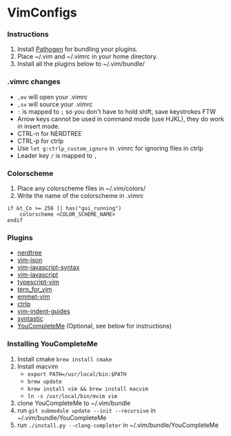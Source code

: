 # VimConfigs

### Instructions

1) Install [Pathogen](https://github.com/tpope/vim-pathogen) for bundling your plugins.
2) Place ~/.vim and ~/.vimrc in your home directory.
3) Install all the plugins below to ~/.vim/bundle/

### .vimrc changes

* `,ev` will open your .vimrc
* `,sv` will source your .vimrc
* `:` is mapped to `;` so you don't have to hold shift, save keystrokes FTW
* Arrow keys cannot be used in command mode (use HJKL), they do work in insert mode.
* CTRL-n for NERDTREE
* CTRL-p for ctrlp
* Use `let g:ctrlp_custom_ignore` in .vimrc for ignoring files in ctrlp
* Leader key `/` is mapped to `,`

### Colorscheme
1) Place any colorscheme files in ~/.vim/colors/
2) Write the name of the colorscheme in .vimrc
```
if &t_Co >= 256 || has("gui_running")
	colorscheme <COLOR_SCHEME_NAME>
endif
```

### Plugins
* [nerdtree](https://github.com/scrooloose/nerdtree)
* [vim-json](https://github.com/elzr/vim-json)
* [vim-javascript-syntax](https://github.com/jelera/vim-javascript-syntax)
* [vim-javascript](https://github.com/pangloss/vim-javascript)
* [typescript-vim](https://github.com/leafgarland/typescript-vim)
* [tern_for_vim](https://github.com/ternjs/tern_for_vim)
* [emmet-vim](https://github.com/mattn/emmet-vim)
* [ctrlp](https://github.com/kien/ctrlp.vim)
* [vim-indent-guides](https://github.com/nathanaelkane/vim-indent-guides)
* [syntastic](https://github.com/vim-syntastic/syntastic)
* [YouCompleteMe](https://github.com/Valloric/YouCompleteMe) (Optional, see below for instructions)

### Installing YouCompleteMe

1. Install cmake ```brew install cmake```
2. Install macvim
	* ```export PATH=/usr/local/bin:$PATH```
	* ```brew update```
	* ```brew install vim && brew install macvim```
	* ```ln -s /usr/local/bin/mvim vim```
3. clone YouCompleteMe to ~/.vim/bundle
4. run ```git submodule update --init --recursive``` in ~/.vim/bundle/YouCompleteMe
5. run ```./install.py --clang-completer``` in ~/.vim/bundle/YouCompleteMe
